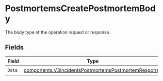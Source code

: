 # PostmortemsCreatePostmortemBody

The body type of the operation request or response.


## Fields

| Field                                                                                                                      | Type                                                                                                                       | Required                                                                                                                   | Description                                                                                                                |
| -------------------------------------------------------------------------------------------------------------------------- | -------------------------------------------------------------------------------------------------------------------------- | -------------------------------------------------------------------------------------------------------------------------- | -------------------------------------------------------------------------------------------------------------------------- |
| `Data`                                                                                                                     | [components.V3IncidentsPostmortemsPostmortemResponse](../../models/components/v3incidentspostmortemspostmortemresponse.md) | :heavy_check_mark:                                                                                                         | N/A                                                                                                                        |